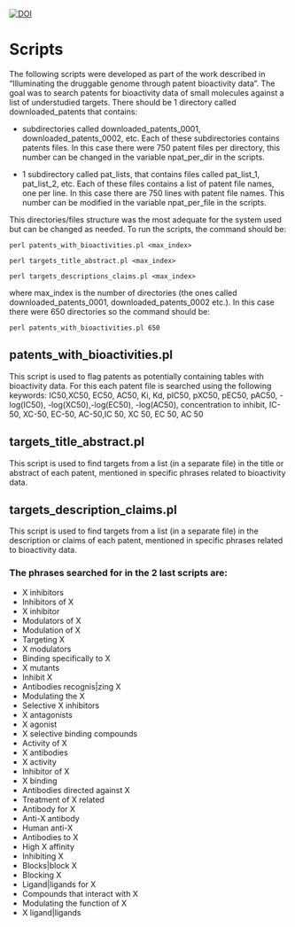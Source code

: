 [![DOI](https://zenodo.org/badge/DOI/10.5281/zenodo.7669601.svg)](https://doi.org/10.5281/zenodo.7669601)

# Scripts

The following scripts were developed as part of the work described in “Illuminating the druggable genome through patent bioactivity data”.
The goal was to search patents for bioactivity data of small molecules against a list of understudied targets.
There should be 1 directory called downloaded_patents that contains:

- subdirectories called downloaded_patents_0001, downloaded_patents_0002, etc. Each of these subdirectories contains patents files. In this case there were 750 patent files per directory, this number can be changed in the variable npat_per_dir in the scripts.

- 1 subdirectory called pat_lists, that contains files called pat_list_1, pat_list_2, etc. Each of these files contains a list of patent file names, one per line. In this case there are 750 lines with patent file names. This number can be modified in the variable npat_per_file in the scripts.

This directories/files structure was the most adequate for the system used but can be changed as needed.
To run the scripts, the command should be:

`perl patents_with_bioactivities.pl <max_index>`

`perl targets_title_abstract.pl <max_index>`

`perl targets_descriptions_claims.pl <max_index>`

where max_index is the number of directories (the ones called downloaded_patents_0001, downloaded_patents_0002 etc.). In this case there were 650 directories so the command should be:

`perl patents_with_bioactivities.pl 650`

## patents_with_bioactivities.pl
This script is used to flag patents as potentially containing tables with bioactivity data. For this each patent file is searched using the following keywords: IC50,XC50, EC50, AC50, Ki, Kd, pIC50, pXC50, pEC50, pAC50, -log(IC50), -log(XC50),-log(EC50), -log(AC50), concentration to inhibit, IC-50, XC-50, EC-50, AC-50,IC 50, XC 50, EC 50, AC 50

## targets_title_abstract.pl
This script is used to find targets from a list (in a separate file) in the title or abstract of each patent, mentioned in specific phrases related to bioactivity data.

## targets_description_claims.pl
This script is used to find targets from a list (in a separate file) in the description or claims of each patent, mentioned in specific phrases related to bioactivity data.

### The phrases searched for in the 2 last scripts are:

- X inhibitors
- Inhibitors of X
- X inhibitor
- Modulators of X
- Modulation of X
- Targeting X
- X modulators
- Binding specifically to X
- X mutants
- Inhibit X
- Antibodies recognis|zing X
- Modulating the X
- Selective X inhibitors
- X antagonists
- X agonist
- X selective binding compounds
- Activity of X
- X antibodies
- X activity 
- Inhibitor of X
- X binding
- Antibodies directed against X
- Treatment of X related
- Antibody for X
- Anti-X antibody
- Human anti-X
- Antibodies to X
- High X affinity
- Inhibiting X
- Blocks|block X
- Blocking X
- Ligand|ligands for X
- Compounds that interact with X
- Modulating the function of X
- X ligand|ligands
